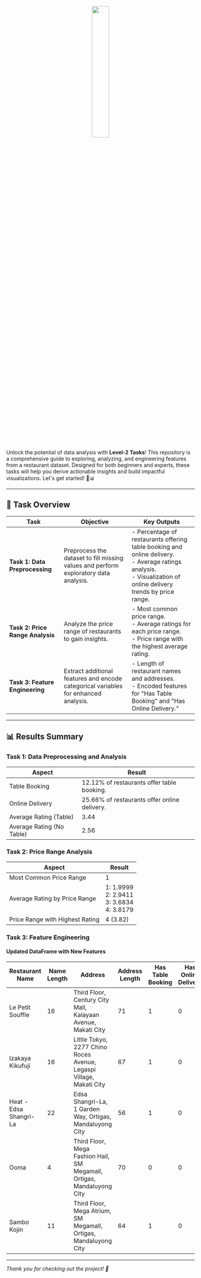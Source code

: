 <div align='center'><img style="width:30%" src='https://github.com/user-attachments/assets/5f7b1a1b-0b6d-4415-a3f5-059485e7a729'/></div>

Unlock the potential of data analysis with **Level-2 Tasks**! This repository is a comprehensive guide to exploring, analyzing, and engineering features from a restaurant dataset. Designed for both beginners and experts, these tasks will help you derive actionable insights and build impactful visualizations. Let's get started! 🌟📊

---

## 🚀 Task Overview

| **Task**                          | **Objective**                                                                                                                                                  | **Key Outputs**                                                                                               |
|-----------------------------------|----------------------------------------------------------------------------------------------------------------------------------------------------------------|---------------------------------------------------------------------------------------------------------------|
| **Task 1: Data Preprocessing**    | Preprocess the dataset to fill missing values and perform exploratory data analysis.                                                                            | - Percentage of restaurants offering table booking and online delivery.<br>- Average ratings analysis.<br>- Visualization of online delivery trends by price range. |
| **Task 2: Price Range Analysis**  | Analyze the price range of restaurants to gain insights.                                                                                                       | - Most common price range.<br>- Average ratings for each price range.<br>- Price range with the highest average rating. |
| **Task 3: Feature Engineering**   | Extract additional features and encode categorical variables for enhanced analysis.                                                                             | - Length of restaurant names and addresses.<br>- Encoded features for "Has Table Booking" and "Has Online Delivery." |
---

## 📊 Results Summary

### Task 1: Data Preprocessing and Analysis

| **Aspect**              | **Result**                           |
|-------------------------|---------------------------------------|
| Table Booking           | 12.12% of restaurants offer table booking. |
| Online Delivery         | 25.66% of restaurants offer online delivery. |
| Average Rating (Table)  | 3.44                                 |
| Average Rating (No Table)| 2.56                                 |

### Task 2: Price Range Analysis

| **Aspect**                      | **Result**                           |
|---------------------------------|---------------------------------------|
| Most Common Price Range         | 1                                     |
| Average Rating by Price Range   | 1: 1.9999<br>2: 2.9411<br>3: 3.6834<br>4: 3.8179 |
| Price Range with Highest Rating | 4 (3.82)                              |

### Task 3: Feature Engineering

#### Updated DataFrame with New Features

| **Restaurant Name**      | **Name Length** | **Address**                                                                 | **Address Length** | **Has Table Booking** | **Has Online Delivery** |
|---------------------------|-----------------|-----------------------------------------------------------------------------|---------------------|------------------------|--------------------------|
| Le Petit Souffle          | 16              | Third Floor, Century City Mall, Kalayaan Avenue, Makati City               | 71                  | 1                      | 0                        |
| Izakaya Kikufuji          | 16              | Little Tokyo, 2277 Chino Roces Avenue, Legaspi Village, Makati City        | 67                  | 1                      | 0                        |
| Heat - Edsa Shangri-La    | 22              | Edsa Shangri-La, 1 Garden Way, Ortigas, Mandaluyong City                   | 56                  | 1                      | 0                        |
| Ooma                      | 4               | Third Floor, Mega Fashion Hall, SM Megamall, Ortigas, Mandaluyong City     | 70                  | 0                      | 0                        |
| Sambo Kojin               | 11              | Third Floor, Mega Atrium, SM Megamall, Ortigas, Mandaluyong City           | 64                  | 1                      | 0                        |

---

_Thank you for checking out the project! 🌟_

